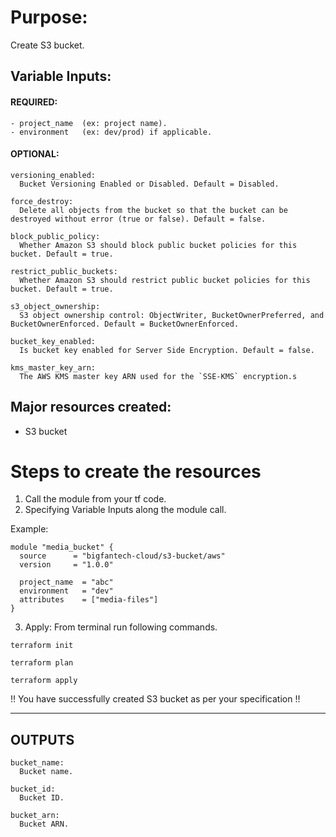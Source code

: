 # Purpose:

Create S3 bucket.

## Variable Inputs:

#### REQUIRED:

```
- project_name  (ex: project name).
- environment   (ex: dev/prod) if applicable.
```

#### OPTIONAL:

```
versioning_enabled:
  Bucket Versioning Enabled or Disabled. Default = Disabled.

force_destroy:
  Delete all objects from the bucket so that the bucket can be destroyed without error (true or false). Default = false.

block_public_policy:
  Whether Amazon S3 should block public bucket policies for this bucket. Default = true.

restrict_public_buckets:
  Whether Amazon S3 should restrict public bucket policies for this bucket. Default = true.

s3_object_ownership:
  S3 object ownership control: ObjectWriter, BucketOwnerPreferred, and BucketOwnerEnforced. Default = BucketOwnerEnforced.

bucket_key_enabled:
  Is bucket key enabled for Server Side Encryption. Default = false.

kms_master_key_arn:
  The AWS KMS master key ARN used for the `SSE-KMS` encryption.s
```

## Major resources created:

- S3 bucket

# Steps to create the resources

1. Call the module from your tf code.
2. Specifying Variable Inputs along the module call.

Example:

```
module "media_bucket" {
  source      = "bigfantech-cloud/s3-bucket/aws"
  version     = "1.0.0"

  project_name  = "abc"
  environment   = "dev"
  attributes    = ["media-files"]
}

```

3. Apply: From terminal run following commands.

```
terraform init
```

```
terraform plan
```

```
terraform apply
```

!! You have successfully created S3 bucket as per your specification !!

---

## OUTPUTS

```
bucket_name:
  Bucket name.

bucket_id:
  Bucket ID.

bucket_arn:
  Bucket ARN.
```
